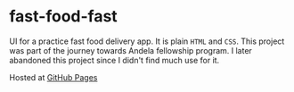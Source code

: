 # fast-food-fast
UI for a practice fast food delivery app. It is plain `HTML` and `CSS`. This project was part of the journey towards Andela fellowship program. I later abandoned this project since I didn't find much use for it.


Hosted at [GitHub Pages](https://ckcreative.github.io/fast-food-fast/UI/)
